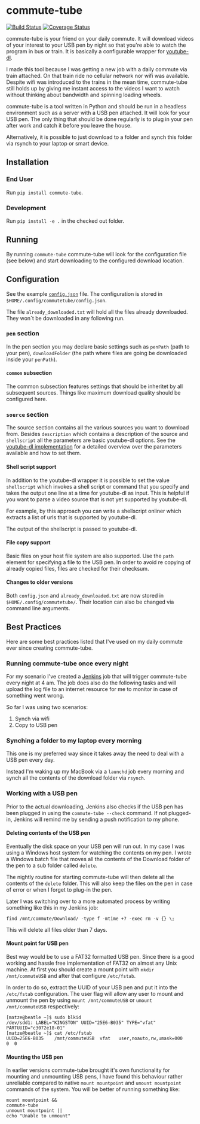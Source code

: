 # commute-tube

[![Build Status](https://travis-ci.org/snipem/commute-tube.svg?branch=master)](https://travis-ci.org/snipem/commute-tube)
[![Coverage Status](https://coveralls.io/repos/github/snipem/commute-tube/badge.svg?branch=master)](https://coveralls.io/github/snipem/commute-tube?branch=master)

commute-tube is your friend on your daily commute. It will download videos of your interest to your USB pen by night so that you're able to watch the program in bus or train. It is basically a configurable wrapper for [youtube-dl](https://rg3.github.io/youtube-dl/).

I made this tool because I was getting a new job with a daily commute via train attached. On that train ride no cellular network nor wifi was available. Despite wifi was introduced to the trains in the mean time, commute-tube still holds up by giving me instant access to the videos I want to watch without thinking about bandwidth and spinning loading wheels.

commute-tube is a tool written in Python and should be run in a headless environment such as a server with a USB pen attached. It will look for your USB pen. The only thing that should be done regularly is to plug in your pen after work and catch it before you leave the house.

Alternatively, it is possible to just download to a folder and synch this folder via rsynch to your laptop or smart device.

## Installation

### End User

Run `pip install commute-tube`.

### Development

Run `pip install -e .` in the checked out folder.

## Running

By running `commute-tube` commute-tube will look for the configuration file (see below) and start downloading to the configured download location.

## Configuration

See the example [`config.json`](config.example.json) file. The configuration is stored in `$HOME/.config/commutetube/config.json`.

The file `already_downloaded.txt` will hold all the files already downloaded. They won`t be downloaded in any following run.

### `pen` section

In the pen section you may declare basic settings such as `penPath` (path to your pen), `downloadFolder` (the path where files are going be downloaded inside your `penPath`).

#### `common` subsection

The common subsection features settings that should be inheritet by all subsequent sources. Things like maximum download quality should be configured here.

### `source` section

The source section contains all the various sources you want to download from.  Besides `description` which contains a description of the source and `shellscript` all the parameters are basic youtube-dl options. See the [youtube-dl implementation](https://github.com/rg3/youtube-dl/blob/master/youtube_dl/YoutubeDL.py) for a detailed overview over the parameters available and how to set them.

#### Shell script support

In addition to the youtube-dl wrapper it is possible to set the value `shellscript` which invokes a shell script or command that you specify and takes the output one line at a time for youtube-dl as input. This is helpful if you want to parse a video source that is not yet supported by youtube-dl.

For example, by this approach you can write a shellscript onliner which extracts a list of urls that is supported by youtube-dl.

The output of the shellscript is passed to youtube-dl.

#### File copy support

Basic files on your host file system are also supported. Use the `path` element for specifying a file to the USB pen. In order to avoid re copying of already copied files, files are checked for their checksum.

#### Changes to older versions

Both `config.json` and `already_downloaded.txt` are now stored in `$HOME/.config/commutetube/`. Their location can also be changed via command line arguments.

## Best Practices

Here are some best practices listed that I've used on my daily commute ever since creating commute-tube.

### Running commute-tube once every night

For my scenario I've created a [Jenkins](https://jenkins.io/) job that will trigger commute-tube every night at 4 am. The job does also do the following tasks and will upload the log file to an internet resource for me to monitor in case of something went wrong.

So far I was using two scenarios:

1. Synch via wifi
2. Copy to USB pen

### Synching a folder to my laptop every morning

This one is my preferred way since it takes away the need to deal with a USB pen every day.

Instead I'm waking up my MacBook via a `launchd` job every morning and synch all the contents of the download folder via `rsynch`.

### Working with a USB pen

Prior to the actual downloading, Jenkins also checks if the USB pen has been plugged in using the `commute-tube --check` command. If not plugged-in, Jenkins will remind me by sending a push notification to my phone.

#### Deleting contents of the USB pen

Eventually the disk space on your USB pen will run out. In my case I was using a Windows host system for watching the contents on my pen. I wrote a Windows batch file that moves all the contents of the Download folder of the pen to a sub folder called `delete`.

The nightly routine for starting commute-tube will then delete all the contents of the `delete` folder. This will also keep the files on the pen in case of error or when I forget to plug-in the pen.

Later I was switching over to a more automated process by writing something like this in my Jenkins job:

`find /mnt/commute/Download/ -type f -mtime +7 -exec rm -v {} \;`

This will delete all files older than 7 days.

#### Mount point for USB pen

Best way would be to use a FAT32 formatted USB pen. Since there is a good working and hassle free implementation of FAT32 on almost any Unix machine. At first you should create a mount point with `mkdir /mnt/commuteUSB` and after that configure `/etc/fstab`.

In order to do so, extract the UUID of your USB pen and put it into the `/etc/fstab` configuration. The user flag will allow any user to mount and unmount the pen by using `mount /mnt/commuteUSB` or `umount /mnt/commuteUSB` respectively:

```shell
[matze@beatle ~]$ sudo blkid
/dev/sdd1: LABEL="KINGSTON" UUID="25E6-B035" TYPE="vfat" PARTUUID="c3072e18-01"
[matze@beatle ~]$ cat /etc/fstab
UUID=25E6-B035    /mnt/commuteUSB  vfat   user,noauto,rw,umask=000              0  0
```

#### Mounting the USB pen

In earlier versions commute-tube brought it's own functionality for mounting and unmounting USB pens, I have found this behaviour rather unreliable compared to native `mount mountpoint` and `umount mountpoint` commands of the system. You will be better of running something like:

    mount mountpoint &&
    commute-tube
    unmount mountpoint ||
    echo "Unable to unmount"
